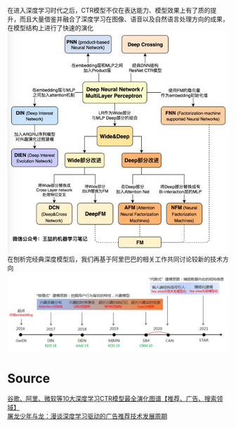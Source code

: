 在进入深度学习时代之后，CTR模型不仅在表达能力、模型效果上有了质的提升，而且大量借鉴并融合了深度学习在图像、语音以及自然语言处理方向的成果，在模型结构上进行了快速的演化<br />![深度模型.jpg](./img/1604474477767-a22ee31d-ffd8-441d-9d9e-6390c6cf4eb9.jpeg)<br />在刨析完经典深度模型后，我们再基于阿里巴巴的相关工作共同讨论较新的技术方向<br />![CTR.jpeg](./img/1628733589888-efa08f35-a119-4192-bbf5-018ff371cdd2.jpeg)
<a name="JfI1b"></a>
# Source
[谷歌、阿里、微软等10大深度学习CTR模型最全演化图谱【推荐、广告、搜索领域】](https://zhuanlan.zhihu.com/p/63186101)<br />[屠龙少年与龙：漫谈深度学习驱动的广告推荐技术发展周期](https://zhuanlan.zhihu.com/p/398041971)
